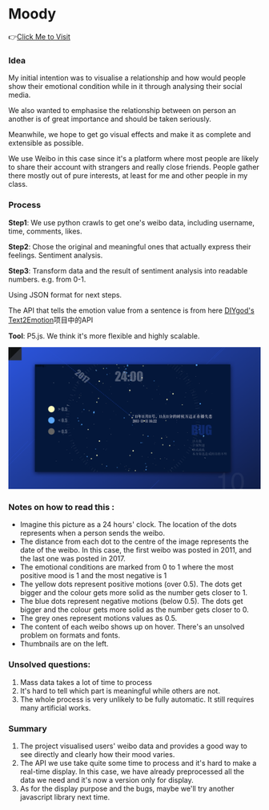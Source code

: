 # Moody
👉[Click Me to Visit](https://aliceleon.github.io/moody-data/index.html)

### Idea

My initial intention was to visualise a relationship and how would people show their emotional condition while in it through analysing their social media.

We also wanted to emphasise the relationship between on person an another is of great importance and should be taken seriously.

Meanwhile, we hope to get go visual effects and make it as complete and extensible as possible.

We use Weibo in this case since it's a platform where most people are likely to share their account with strangers and really close friends. People gather there mostly out of pure interests, at least for me and other people in my class.



### Process
**Step1**: We use python crawls to get one's weibo data, including username, time, comments, likes.

**Step2**: Chose the original and meaningful ones that actually express their feelings. Sentiment analysis.

**Step3**: Transform data and the result of sentiment analysis into readable numbers. e.g. from 0-1.

Using JSON format for next steps.

The API that tells the emotion value from a sentence is from here [DIYgod's Text2Emotion](https://github.com/DIYgod/Text2Emotion)项目中的API

**Tool**: P5.js. We think it's more flexible and highly scalable.


![Moody.001](./Moody.001.png)



### Notes on how to read this :

- Imagine this picture as a 24 hours' clock. The location of the dots represents when a person sends the weibo.
- The distance from each dot to the centre of the image represents the date of the weibo. In this case, the first weibo was posted in 2011, and the last one was posted in 2017.
- The emotional conditions are marked from 0 to 1 where the most positive mood is 1 and the most negative is 1
- The yellow dots represent positive motions (over 0.5). The dots get bigger and the colour gets more solid as the number gets closer to 1.
- The blue dots represent negative motions (below 0.5). The dots get bigger and the colour gets more solid as the number gets closer to 0.
- The grey ones represent motions values as 0.5.
- The content of each weibo shows up on hover. There's an unsolved problem on formats and fonts.
- Thumbnails are on the left.



### Unsolved questions:

1. Mass data takes a lot of time to process
2. It's hard to tell which part is meaningful while others are not.
3. The whole process is very unlikely to be fully automatic. It still requires many artificial works.



### Summary

1. The project visualised users' weibo data and provides a good way to see directly and clearly how their mood varies.
2. The API we use take quite some time to process and it's hard to make a real-time display. In this case, we have already preprocessed all the data we need and it's now a version only for display.
3. As for the display purpose and the bugs, maybe we'll try another javascript library next time.